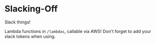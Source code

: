 # Slacking-Off
Slack things!


Lambda functions in `/lambdas`, callable via AWS!
Don't forget to add your slack tokens when using. 

